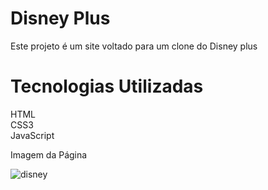 <h1>Disney Plus</h1>

Este projeto é um site voltado para um clone do Disney plus

<h1>Tecnologias Utilizadas</h1>

HTML<br>
CSS3<br>
JavaScript

Imagem da Página 

![disney](https://github.com/user-attachments/assets/44fb57b3-258c-4f47-b95d-35c5e5942aa7)

